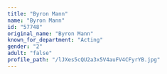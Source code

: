 ```yaml
---
title: "Byron Mann"
name: "Byron Mann"
id: "57748"
original_name: "Byron Mann"
known_for_department: "Acting"
gender: "2"
adult: "false"
profile_path: "/lJXes5cQU2a3x5V4auFV4CFyrYB.jpg"
---
```

